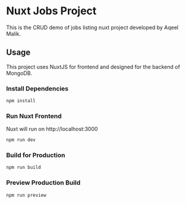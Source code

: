 # Nuxt Jobs Project

This is the CRUD demo of jobs listing nuxt project developed by Aqeel Malik.

## Usage

This project uses NuxtJS for frontend and designed for the backend of MongoDB.

### Install Dependencies

```bash
npm install
```

### Run Nuxt Frontend

Nuxt will run on http://localhost:3000

```bash
npm run dev
```

### Build for Production

```bash
npm run build
```

### Preview Production Build

```bash
npm run preview
```

